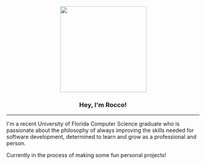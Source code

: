 <div align="center">
  <img src="https://media.giphy.com/media/OQsa4Yca9BJFS/giphy.gif" height="225px">

### Hey, I'm Rocco!
---
</div>

I'm a recent University of Florida Computer Science graduate who is passionate about the philosophy of always improving the skills needed for software development, determined to learn and grow as a professional and person.

Currently in the process of making some fun personal projects!
